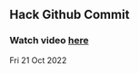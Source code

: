 
 ## Hack Github Commit 
 ### Watch video <a href="https://www.youtube.com">here</a> 
 Fri 21 Oct 2022 
